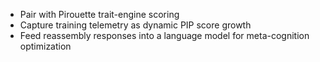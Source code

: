 - Pair with Pirouette trait-engine scoring
- Capture training telemetry as dynamic PIP score growth
- Feed reassembly responses into a language model for meta-cognition optimization